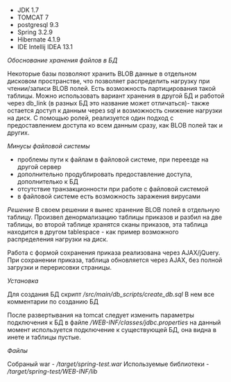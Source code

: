 * JDK 1.7
* TOMCAT 7
* postgresql 9.3
* Spring 3.2.9
* Hibernate 4.1.9
* IDE Intellij IDEA 13.1

*Обоснование хранения файлов в БД*

Некоторые базы позволяют хранить BLOB данные в отдельном дисковом пространстве, 
что позволяет распределить нагрузку при чтении/записи BLOB полей.
Есть возможность партицирования такой таблицы.
Можно использовать вариант хранения в другой БД и работой через db_link (в разных БД это название может отличаться)- также
остается доступ к данным через sql и возможность снижение нагрузки на диск.
С помощью ролей, реализуется один подход с предоставлением доступа ко всем данным сразу, как BLOB полей так и других. 

*Минусы файловой системы*
* проблемы пути к файлам в файловой системе, при переезде на другой сервер
* дополнительно продублировать предоставление доступа, дополнителько к БД
* отсутствие транзакционности при работе с файловой системой
* в файловой системе есть возможность заражения вирусами

*Решение*
В своем решении я вынес хранение BLOB полей в отдельную таблицу.
Произвел денормализацию таблицы приказов и разбил на две таблицы,
во второй таблице хранятся сканы приказов, эта таблица находится в другом tablespace - 
как пример возможного распределения нагрузки на диск.

Работа с формой сохранения приказа реализована через AJAX/jQuery.
При сохранении приказа, таблица обновляется через AJAX, без полной загрузки и перерисовки страницы.

*Установка*

Для создания БД скрипт */src/main/db_scripts/create_db.sql*
В нем все комментарии по созданию БД

После развертывания на tomcat следует изменить параметры подключения к БД в файле */WEB-INF/classes/jdbc.properties*
на данный момент используется подключение к существующей БД, она видна в инете и таблицы пустые.

*Файлы*

Собраный war - */target/spring-test.war*
Используемые библиотеки -  */target/spring-test/WEB-INF/lib*